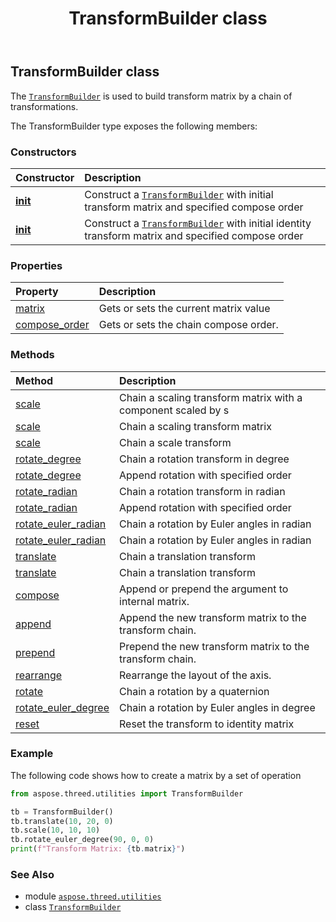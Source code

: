 ﻿---
title: TransformBuilder class
second_title: Aspose.3D for Python via .NET API References
description: 
type: docs
weight: 190
url: /aspose.threed.utilities/transformbuilder/
is_root: false
---

## TransformBuilder class

The [`TransformBuilder`](/3d/python-net/aspose.threed.utilities/transformbuilder) is used to build transform matrix by a chain of transformations.



The TransformBuilder type exposes the following members:

### Constructors
| Constructor | Description |
| :- | :- |
| [__init__](/3d/python-net/aspose.threed.utilities/transformbuilder/__init__/#aspose.threed.utilities.Matrix4-aspose.threed.utilities.ComposeOrder) | Construct a [`TransformBuilder`](/3d/python-net/aspose.threed.utilities/transformbuilder) with initial transform matrix and specified compose order |
| [__init__](/3d/python-net/aspose.threed.utilities/transformbuilder/__init__/#aspose.threed.utilities.ComposeOrder) | Construct a [`TransformBuilder`](/3d/python-net/aspose.threed.utilities/transformbuilder) with initial identity transform matrix and specified compose order |


### Properties
| Property | Description |
| :- | :- |
| [matrix](/3d/python-net/aspose.threed.utilities/transformbuilder/matrix) | Gets or sets the current matrix value |
| [compose_order](/3d/python-net/aspose.threed.utilities/transformbuilder/compose_order) | Gets or sets the chain compose order. |


### Methods
| Method | Description |
| :- | :- |
| [scale](/3d/python-net/aspose.threed.utilities/transformbuilder/scale/#float) | Chain a scaling transform matrix with a component scaled by s |
| [scale](/3d/python-net/aspose.threed.utilities/transformbuilder/scale/#float-float-float) | Chain a scaling transform matrix |
| [scale](/3d/python-net/aspose.threed.utilities/transformbuilder/scale/#aspose.threed.utilities.Vector3) | Chain a scale transform |
| [rotate_degree](/3d/python-net/aspose.threed.utilities/transformbuilder/rotate_degree/#float-aspose.threed.utilities.Vector3) | Chain a rotation transform in degree |
| [rotate_degree](/3d/python-net/aspose.threed.utilities/transformbuilder/rotate_degree/#aspose.threed.utilities.Vector3-aspose.threed.utilities.RotationOrder) | Append rotation with specified order |
| [rotate_radian](/3d/python-net/aspose.threed.utilities/transformbuilder/rotate_radian/#float-aspose.threed.utilities.Vector3) | Chain a rotation transform in radian |
| [rotate_radian](/3d/python-net/aspose.threed.utilities/transformbuilder/rotate_radian/#aspose.threed.utilities.Vector3-aspose.threed.utilities.RotationOrder) | Append rotation with specified order |
| [rotate_euler_radian](/3d/python-net/aspose.threed.utilities/transformbuilder/rotate_euler_radian/#float-float-float) | Chain a rotation by Euler angles in radian |
| [rotate_euler_radian](/3d/python-net/aspose.threed.utilities/transformbuilder/rotate_euler_radian/#aspose.threed.utilities.Vector3) | Chain a rotation by Euler angles in radian |
| [translate](/3d/python-net/aspose.threed.utilities/transformbuilder/translate/#float-float-float) | Chain a translation transform |
| [translate](/3d/python-net/aspose.threed.utilities/transformbuilder/translate/#aspose.threed.utilities.Vector3) | Chain a translation transform |
| [compose](/3d/python-net/aspose.threed.utilities/transformbuilder/compose/#aspose.threed.utilities.Matrix4) | Append or prepend the argument to internal matrix. |
| [append](/3d/python-net/aspose.threed.utilities/transformbuilder/append/#aspose.threed.utilities.Matrix4) | Append the new transform matrix to the transform chain. |
| [prepend](/3d/python-net/aspose.threed.utilities/transformbuilder/prepend/#aspose.threed.utilities.Matrix4) | Prepend the new transform matrix to the transform chain. |
| [rearrange](/3d/python-net/aspose.threed.utilities/transformbuilder/rearrange/#aspose.threed.Axis-aspose.threed.Axis-aspose.threed.Axis) | Rearrange the layout of the axis. |
| [rotate](/3d/python-net/aspose.threed.utilities/transformbuilder/rotate/#aspose.threed.utilities.Quaternion) | Chain a rotation by a quaternion |
| [rotate_euler_degree](/3d/python-net/aspose.threed.utilities/transformbuilder/rotate_euler_degree/#float-float-float) | Chain a rotation by Euler angles in degree |
| [reset](/3d/python-net/aspose.threed.utilities/transformbuilder/reset/#) | Reset the transform to identity matrix |



### Example 


The following code shows how to create a matrix by a set of operation

```python
from aspose.threed.utilities import TransformBuilder

tb = TransformBuilder()
tb.translate(10, 20, 0)
tb.scale(10, 10, 10)
tb.rotate_euler_degree(90, 0, 0)
print(f"Transform Matrix: {tb.matrix}")

```

### See Also
* module [`aspose.threed.utilities`](..)
* class [`TransformBuilder`](/3d/python-net/aspose.threed.utilities/transformbuilder)
